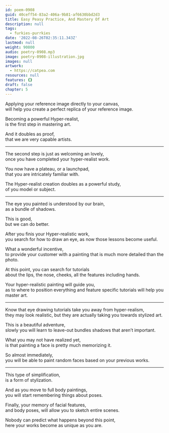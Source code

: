```yaml
---
id: poem-0908
guid: 40ceff54-83a2-406a-9b81-af6630bbd2d3
title: Easy Peasy Practice, And Mastery Of Art
description: null
tags:
  - furkies-purrkies
date: '2022-08-26T02:35:11.343Z'
lastmod: null
weight: 90800
audio: poetry-0908.mp3
image: poetry-0908-illustration.jpg
images: null
artwork:
  - https://catpea.com
resources: null
features: {}
draft: false
chapter: 5
---
```


Applying your reference image directly to your canvas,\
will help you create a perfect replica of your reference image.

Becoming a powerful Hyper-realist,\
is the first step in mastering art.

And it doubles as proof,\
that we are very capable artists.

---

The second step is just as welcoming an lovely,\
once you have completed your hyper-realist work.

You now have a plateau, or a launchpad,\
that you are intricately familiar with.

The Hyper-realist creation doubles as a powerful study,\
of you model or subject.

---

The eye you painted is understood by our brain,\
as a bundle of shadows.

This is good,\
but we can do better.

After you finis your Hyper-realistic work,\
you search for how to draw an eye, as now those lessons become useful.

What a wonderful incentive,\
to provide your customer with a painting that is much more detailed than the photo.

At this point, you can search for tutorials\
about the lips, the nose, cheeks, all the features including hands.

Your hyper-realistic painting will guide you,\
as to where to position everything and feature specific tutorials will help you master art.

---

Know that eye drawing tutorials take you away from hyper-realism,\
they may look realistic, but they are actually taking you towards stylized art.

This is a beautiful adventure,\
slowly you will learn to leave-out bundles shadows that aren’t important.

What you may not have realized yet,\
is that painting a face is pretty much memorizing it.

So almost immediately,\
you will be able to paint random faces based on your previous works.

---

This type of simplification,\
is a form of stylization.

And as you move to full body paintings,\
you will start remembering things about poses.

Finally, your memory of facial features,\
and body poses, will allow you to sketch entire scenes.

Nobody can predict what happens beyond this point,\
here your works become as unique as you are.
